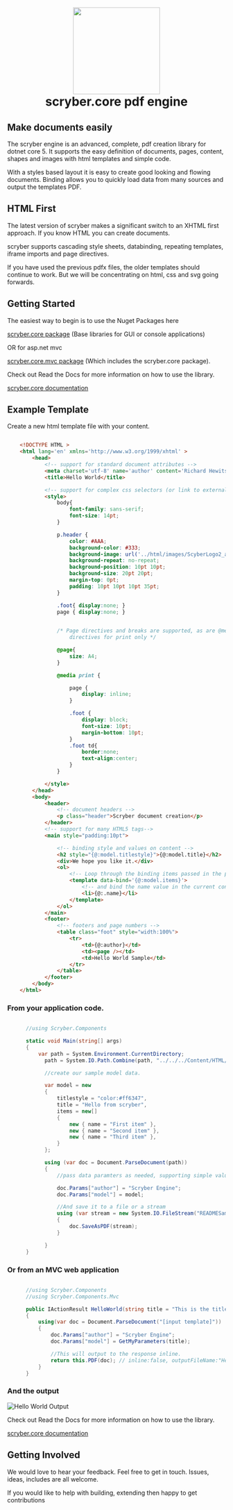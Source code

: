 <h1 align='center'>
    <img height='200' src='https://raw.githubusercontent.com/richard-scryber/scryber.core/master/ScyberLogo2_alpha_small.png'/>
    <br/>
    scryber.core pdf engine
</h1>

## Make documents easily

The scryber engine is an advanced, complete, pdf creation library for dotnet core 5.
It supports the easy definition of documents, pages, content, shapes and images with html templates and simple code. 

With a styles based layout it is easy to create good looking and flowing documents. 
Binding allows you to quickly load data from many sources and output the templates PDF.


## HTML First

The latest version of scryber makes a significant switch to an XHTML first approach.
If you know HTML you can create documents.

scryber supports cascading style sheets, databinding, repeating templates, iframe imports and page directives.


If you have used the previous pdfx files, the older templates should continue to work. But we will be concentrating on html, css and svg going forwards.


## Getting Started

The easiest way to begin is to use the Nuget Packages here

[scryber.core package](https://www.nuget.org/packages/scryber.core/)
(Base libraries for GUI or console applications)

OR for asp.net mvc

[scryber.core.mvc package](https://www.nuget.org/packages/scryber.core.mvc/)
(Which includes the scryber.core package).

Check out Read the Docs for more information on how to use the library.

[scryber.core documentation](https://scrybercore.readthedocs.io/en/latest/)

## Example Template

Create a new html template file with your content.

```html

    <!DOCTYPE HTML >
    <html lang='en' xmlns='http://www.w3.org/1999/xhtml' >
        <head>
            <!-- support for standard document attributes -->
            <meta charset='utf-8' name='author' content='Richard Hewitson' />
            <title>Hello World</title>

            <!-- support for complex css selectors (or link to external style sheets )-->
            <style>
                body{
                    font-family: sans-serif;
                    font-size: 14pt;
                }

                p.header {
                    color: #AAA;
                    background-color: #333;
                    background-image: url('../html/images/ScyberLogo2_alpha_small.png');
                    background-repeat: no-repeat;
                    background-position: 10pt 10pt;
                    background-size: 20pt 20pt;
                    margin-top: 0pt;
                    padding: 10pt 10pt 10pt 35pt;
                }

                .foot{ display:none; }
                page { display:none; }
            

                /* Page directives and breaks are supported, as are @media
                    directives for print only */

                @page{
                    size: A4;
                }

                @media print {

                    page {
                        display: inline;
                    }

                    .foot {
                        display: block;
                        font-size: 10pt;
                        margin-bottom: 10pt;
                    }
                    .foot td{
                        border:none;
                        text-align:center;
                    }
                }

            </style>
        </head>
        <body>
            <header>
                <!-- document headers -->
                <p class="header">Scryber document creation</p>
            </header>
            <!-- support for many HTML5 tags-->
            <main style="padding:10pt">

                <!-- binding style and values on content -->
                <h2 style="{@:model.titlestyle}">{@:model.title}</h2>
                <div>We hope you like it.</div>
                <ol>
                    <!-- Loop through the binding items passed in the parameters -->
                    <template data-bind='{@:model.items}'>
                        <!-- and bind the name value in the current context -->
                        <li>{@:.name}</li> 
                    </template>
                </ol>
            </main>
            <footer>
                <!-- footers and page numbers -->
                <table class="foot" style="width:100%">
                    <tr>
                        <td>{@:author}</td>
                        <td><page /></td>
                        <td>Hello World Sample</td>
                    </tr>
                </table>
            </footer>
        </body>
    </html>

```

### From your application code.

```cs

      //using Scryber.Components

      static void Main(string[] args)
      {
          var path = System.Environment.CurrentDirectory;
            path = System.IO.Path.Combine(path, "../../../Content/HTML/READMESample.html");

            //create our sample model data.

            var model = new
            {
                titlestyle = "color:#ff6347",
                title = "Hello from scryber",
                items = new[]
                {
                    new { name = "First item" },
                    new { name = "Second item" },
                    new { name = "Third item" },
                }
            };

            using (var doc = Document.ParseDocument(path))
            {
                //pass data paramters as needed, supporting simple values, arrays or complex classes.

                doc.Params["author"] = "Scryber Engine";
                doc.Params["model"] = model;

                //And save it to a file or a stream
                using (var stream = new System.IO.FileStream("READMESample.pdf", System.IO.FileMode.Create))
                {
                    doc.SaveAsPDF(stream);
                }

            }
      }
```

### Or from an MVC web application

```cs

      //using Scryber.Components
      //using Scryber.Components.Mvc

      public IActionResult HelloWorld(string title = "This is the title")
      {
          using(var doc = Document.ParseDocument("[input template]"))
          {
              doc.Params["author"] = "Scryber Engine";
              doc.Params["model"] = GetMyParameters(title);

              //This will output to the response inline.
              return this.PDF(doc); // inline:false, outputFileName:"HelloWorld.pdf"
          }
      }
```

### And the output

![Hello World Output](https://raw.githubusercontent.com/richard-scryber/scryber.core/svgParsing/docs/images/helloworld.png)

Check out Read the Docs for more information on how to use the library.

[scryber.core documentation](https://scrybercore.readthedocs.io/en/latest/)


## Getting Involved

We would love to hear your feedback. Feel free to get in touch.
Issues, ideas, includes are all welcome.

If you would like to help with building, extending then happy to get contributions

